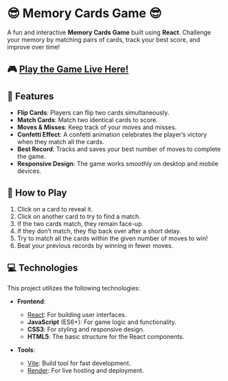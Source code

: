 # 😎 Memory Cards Game 😎

A fun and interactive **Memory Cards Game** built using **React**. Challenge your memory by matching pairs of cards, track your best score, and improve over time!

## 🎮 [Play the Game Live Here!](https://memory-cards-game-inid.onrender.com/)


## 🚀 Features

- **Flip Cards**: Players can flip two cards simultaneously.
- **Match Cards**: Match two identical cards to score.
- **Moves & Misses**: Keep track of your moves and misses.
- **Confetti Effect**: A confetti animation celebrates the player’s victory when they match all the cards.
- **Best Record**: Tracks and saves your best number of moves to complete the game.
- **Responsive Design**: The game works smoothly on desktop and mobile devices.


## 🎯 How to Play

1. Click on a card to reveal it.
2. Click on another card to try to find a match.
3. If the two cards match, they remain face-up.
4. If they don’t match, they flip back over after a short delay.
5. Try to match all the cards within the given number of moves to win!
6. Beat your previous records by winning in fewer moves.


## 💻 Technologies

This project utilizes the following technologies:

- **Frontend**:
  - [React](https://reactjs.org/): For building user interfaces.
  - **JavaScript** (ES6+): For game logic and functionality.
  - **CSS3**: For styling and responsive design.
  - **HTML5**: The basic structure for the React components.

- **Tools**:
  - [Vite](https://vitejs.dev/): Build tool for fast development.
  - [Render](https://render.com/): For live hosting and deployment.



